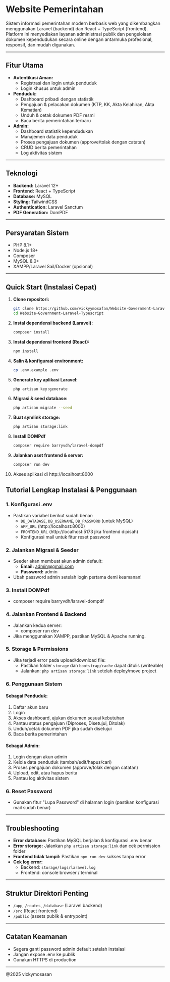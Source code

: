 # Website Pemerintahan

Sistem informasi pemerintahan modern berbasis web yang dikembangkan menggunakan Laravel (backend) dan React + TypeScript (frontend). Platform ini menyediakan layanan administrasi publik dan pengelolaan dokumen kependudukan secara online dengan antarmuka profesional, responsif, dan mudah digunakan.

---

## Fitur Utama

- **Autentikasi Aman:**
    - Registrasi dan login untuk penduduk
    - Login khusus untuk admin
- **Penduduk:**
    - Dashboard pribadi dengan statistik
    - Pengajuan & pelacakan dokumen (KTP, KK, Akta Kelahiran, Akta Kematian)
    - Unduh & cetak dokumen PDF resmi
    - Baca berita pemerintahan terbaru
- **Admin:**
    - Dashboard statistik kependudukan
    - Manajemen data penduduk
    - Proses pengajuan dokumen (approve/tolak dengan catatan)
    - CRUD berita pemerintahan
    - Log aktivitas sistem

---

## Teknologi

- **Backend:** Laravel 12+
- **Frontend:** React + TypeScript
- **Database:** MySQL
- **Styling:** TailwindCSS
- **Authentication:** Laravel Sanctum
- **PDF Generation:** DomPDF

---

## Persyaratan Sistem

- PHP 8.1+
- Node.js 18+
- Composer
- MySQL 8.0+
- XAMPP/Laravel Sail/Docker (opsional)

---

## Quick Start (Instalasi Cepat)

1. **Clone repositori:**
    ```bash
    git clone https://github.com/vickyymosafan/Website-Government-Laravel-Typescript.git
    cd Website-Government-Laravel-Typescript
    ```
2. **Instal dependensi backend (Laravel):**
    ```bash
    composer install
    ```
3. **Instal dependensi frontend (React):**
    ```bash
    npm install
    ```
4. **Salin & konfigurasi environment:**
    ```bash
    cp .env.example .env
    ```
5. **Generate key aplikasi Laravel:**
    ```bash
    php artisan key:generate
    ```
6. **Migrasi & seed database:**
    ```bash
    php artisan migrate --seed
    ```
7. **Buat symlink storage:**

    ```bash
    php artisan storage:link
    ```
8. **Install DOMPdf**
   
   ```bash
   composer require barryvdh/laravel-dompdf
   ```
9. **Jalankan aset frontend & server:**

    ```bash
    composer run dev
    ```

10. Akses aplikasi di http://localhost:8000

## Tutorial Lengkap Instalasi & Penggunaan

### 1. Konfigurasi .env

- Pastikan variabel berikut sudah benar:
    - `DB_DATABASE`, `DB_USERNAME`, `DB_PASSWORD` (untuk MySQL)
    - `APP_URL` (http://localhost:8000)
    - `FRONTEND_URL` (http://localhost:5173 jika frontend dipisah)
    - Konfigurasi mail untuk fitur reset password

### 2. Jalankan Migrasi & Seeder

- Seeder akan membuat akun admin default:
    - **Email:** admin@gmail.com
    - **Password:** admin
- Ubah password admin setelah login pertama demi keamanan!

### 3. Install DOMPdf
- composer require barryvdh/laravel-dompdf

### 4. Jalankan Frontend & Backend

- Jalankan kedua server:
    - composer run dev
- Jika menggunakan XAMPP, pastikan MySQL & Apache running.

### 5. Storage & Permissions

- Jika terjadi error pada upload/download file:
    - Pastikan folder `storage` dan `bootstrap/cache` dapat ditulis (writeable)
    - Jalankan: `php artisan storage:link` setelah deploy/move project

### 6. Penggunaan Sistem

#### **Sebagai Penduduk:**

1. Daftar akun baru
2. Login
3. Akses dashboard, ajukan dokumen sesuai kebutuhan
4. Pantau status pengajuan (Diproses, Disetujui, Ditolak)
5. Unduh/cetak dokumen PDF jika sudah disetujui
6. Baca berita pemerintahan

#### **Sebagai Admin:**

1. Login dengan akun admin
2. Kelola data penduduk (tambah/edit/hapus/cari)
3. Proses pengajuan dokumen (approve/tolak dengan catatan)
4. Upload, edit, atau hapus berita
5. Pantau log aktivitas sistem

### 6. Reset Password

- Gunakan fitur "Lupa Password" di halaman login (pastikan konfigurasi mail sudah benar)

---

## Troubleshooting

- **Error database:** Pastikan MySQL berjalan & konfigurasi .env benar
- **Error storage:** Jalankan `php artisan storage:link` dan cek permission folder
- **Frontend tidak tampil:** Pastikan `npm run dev` sukses tanpa error
- **Cek log error:**
    - Backend: `storage/logs/laravel.log`
    - Frontend: console browser / terminal

---

## Struktur Direktori Penting

- `/app`, `/routes`, `/database` (Laravel backend)
- `/src` (React frontend)
- `/public` (assets publik & entrypoint)

---

## Catatan Keamanan

- Segera ganti password admin default setelah instalasi
- Jangan expose .env ke publik
- Gunakan HTTPS di production

---

@2025 vickymosasan
